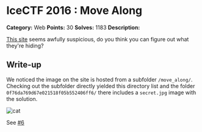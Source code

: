 # IceCTF 2016 : Move Along

**Category:** Web
**Points:** 30
**Solves:** 1183
**Description:**

[This site](http://move-along.vuln.icec.tf/) seems awfully suspicious, do you think you can figure out what they're hiding?

## Write-up

We noticed the image on the site is hosted from a subfolder `/move_along/`. Checking out the subfolder directly yielded this directory list and the folder `0f76da769d67e021518f05b552406ff6/` there includes a `secret.jpg` image with the solution.

![cat](https://camo.githubusercontent.com/388308d38acfd822f65cd93ffe0644028db20efa/687474703a2f2f6d6f76652d616c6f6e672e76756c6e2e696365632e74662f6d6f76655f616c6f6e672f30663736646137363964363765303231353138663035623535323430366666362f7365637265742e6a7067)

See [#6](https://github.com/ikornaselur/project-firewater/issues/6)
